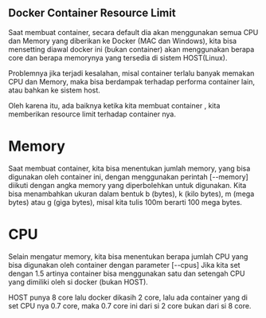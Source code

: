 ## Docker Container Resource Limit
Saat membuat container, secara default dia akan menggunakan semua CPU dan Memory yang diberikan ke Docker (MAC dan Windows), kita bisa mensetting diawal docker ini (bukan container) akan menggunakan berapa core dan berapa memorynya yang tersedia di sistem HOST(Linux).

Problemnya jika terjadi kesalahan, misal container terlalu banyak memakan CPU dan Memory, maka bisa berdampak terhadap performa container lain, atau bahkan ke sistem host.

Oleh karena itu, ada baiknya ketika kita membuat container , kita memberikan resource limit terhadap container nya.

# Memory
Saat membuat container, kita bisa menentukan jumlah memory, yang bisa digunakan oleh container ini, dengan menggunakan perintah [--memory] diikuti dengan angka memory yang diperbolehkan untuk digunakan.
Kita bisa menambahkan ukuran dalam bentuk b (bytes), k (kilo bytes), m (mega bytes) atau g (giga bytes), misal kita tulis 100m berarti 100 mega bytes.

# CPU
Selain mengatur memory, kita bisa menentukan berapa jumlah CPU yang bisa digunakan oleh container dengan parameter [--cpus]
Jika kita set dengan 1.5 artinya container bisa menggunakan satu dan setengah CPU yang dimiliki oleh si docker (bukan HOST).

HOST punya 8 core lalu docker dikasih 2 core, lalu ada container yang di set CPU nya 0.7 core, maka 0.7 core ini dari si 2 core bukan dari si 8 core.